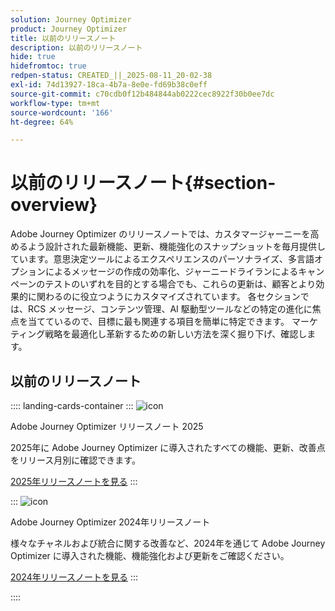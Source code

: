 ```yaml
---
solution: Journey Optimizer
product: Journey Optimizer
title: 以前のリリースノート
description: 以前のリリースノート
hide: true
hidefromtoc: true
redpen-status: CREATED_||_2025-08-11_20-02-38
exl-id: 74d13927-18ca-4b7a-8e0e-fd69b38c0eff
source-git-commit: c70cdb0f12b484844ab0222cec8922f30b0ee7dc
workflow-type: tm+mt
source-wordcount: '166'
ht-degree: 64%

---
```


# 以前のリリースノート{#section-overview}

Adobe Journey Optimizer のリリースノートでは、カスタマージャーニーを高めるよう設計された最新機能、更新、機能強化のスナップショットを毎月提供しています。意思決定ツールによるエクスペリエンスのパーソナライズ、多言語オプションによるメッセージの作成の効率化、ジャーニードライランによるキャンペーンのテストのいずれを目的とする場合でも、これらの更新は、顧客とより効果的に関わるのに役立つようにカスタマイズされています。 各セクションでは、RCS メッセージ、コンテンツ管理、AI 駆動型ツールなどの特定の進化に焦点を当てているので、目標に最も関連する項目を簡単に特定できます。 マーケティング戦略を最適化し革新するための新しい方法を深く掘り下げ、確認します。

## 以前のリリースノート

:::: landing-cards-container
:::
![icon](https://cdn.experienceleague.adobe.com/icons/list-check.svg?lang=ja)

Adobe Journey Optimizer リリースノート 2025

2025年に Adobe Journey Optimizer に導入されたすべての機能、更新、改善点をリリース月別に確認できます。

[2025年リリースノートを見る](../using/rn/release-notes-2025.md)
:::

:::
![icon](https://cdn.experienceleague.adobe.com/icons/list-check.svg?lang=ja)

Adobe Journey Optimizer 2024年リリースノート

様々なチャネルおよび統合に関する改善など、2024年を通じて Adobe Journey Optimizer に導入された機能、機能強化および更新をご確認ください。

[2024年リリースノートを見る](../using/rn/release-notes-2024.md)
:::

::::
